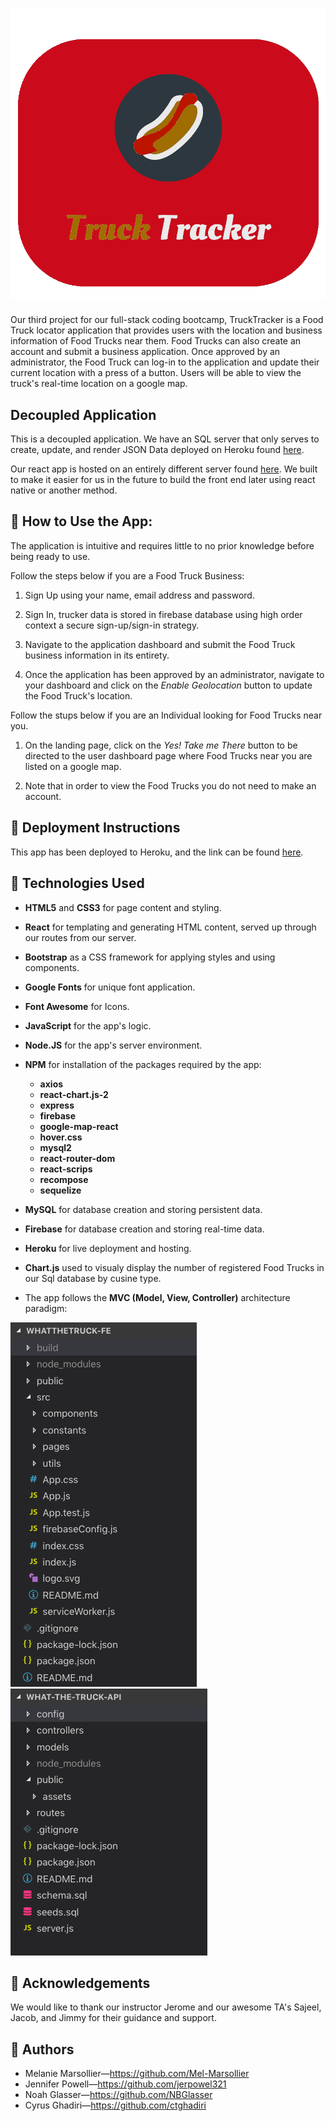 ![TruckTracker logo](/public/TruckTrackerLogo.png "TruckTracker Image")
=================================================================
Our third project for our full-stack coding bootcamp, TruckTracker is a Food Truck locator application that provides users with the location and business information of Food Trucks near them. Food Trucks can also create an account and submit a business application. Once approved by an administrator, the Food Truck can log-in to the application and update their current location with a press of a button. Users will be able to view the truck's real-time location on a google map. 


## Decoupled Application

This is a decoupled application. We have an SQL server that only serves to create, update, and render JSON Data deployed on Heroku found [here](https://api-food-truck.herokuapp.com/). 

Our react app is hosted on an entirely different server found [here](https://deployedwtt.herokuapp.com/). We built to make it easier for us in the future to build the front end later using react native or another method.


## 🔑 How to Use the App:

The application is intuitive and requires little to no prior knowledge before being ready to use.

Follow the steps below if you are a Food Truck Business:

1. Sign Up using your name, email address and password. 

2. Sign In, trucker data is stored in firebase database using high order context a secure sign-up/sign-in strategy.
   
3. Navigate to the application dashboard and submit the Food Truck business information in its entirety. 
   
4. Once the application has been approved by an administrator, navigate to your dashboard and click on the _Enable Geolocation_ button to update the Food Truck's location. 
   
Follow the stups below if you are an Individual looking for Food Trucks near you.

1. On the landing page, click on the _Yes! Take me There_ button to be directed to the user dashboard page where Food Trucks near you are listed on a google map. 

2. Note that in order to view the Food Trucks you do not need to make an account. 

## 📁 Deployment Instructions

This app has been deployed to Heroku, and the link can be found [here](https://deployedwtt.herokuapp.com/ "live link").

## 🔧 Technologies Used  

+ **HTML5** and **CSS3** for page content and styling.

+ **React** for templating and generating HTML content, served up through our routes from our server.

+ **Bootstrap** as a CSS framework for applying styles and using components.

+ **Google Fonts** for unique font application.

+ **Font Awesome** for Icons.

+ **JavaScript** for the app's logic.
  
+ **Node.JS** for the app's server environment.

+ **NPM** for installation of the packages required by the app:
  + **axios**
  + **react-chart.js-2**
  + **express**
  + **firebase** 
  + **google-map-react**
  + **hover.css**
  + **mysql2**
  + **react-router-dom**
  + **react-scrips**
  + **recompose**
  + **sequelize**

  
+ **MySQL** for database creation and storing persistent data.
+ **Firebase** for database creation and storing real-time data.
  
+ **Heroku** for live deployment and hosting.
  
+ **Chart.js** used to visualy display the number of registered Food Trucks in our Sql database by cusine type.
  
+ The app follows the **MVC (Model, View, Controller)** architecture paradigm:
  
![mvc pic](/public/mvc1.PNG "MVC architecture") ![mvc pic](/public/mvc2.png "MVC architecture")


## 🌟 Acknowledgements

We would like to thank our instructor Jerome and our awesome TA's Sajeel, Jacob, and Jimmy for their guidance and support. 
    
## 🔗 Authors 

+ Melanie Marsollier—https://github.com/Mel-Marsollier
+ Jennifer Powell—https://github.com/jerpowel321
+ Noah Glasser—https://github.com/NBGlasser
+ Cyrus Ghadiri—https://github.com/ctghadiri


